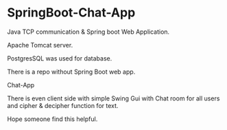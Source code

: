 # SpringBoot-Chat-App

Java TCP communication & Spring boot Web Application.

Apache Tomcat server. 

PostgresSQL was used for database.

There is a repo without Spring Boot web app. 

Chat-App

There is even client side with simple Swing Gui with Chat room for all users and cipher & decipher function for text.

Hope someone find this helpful.

